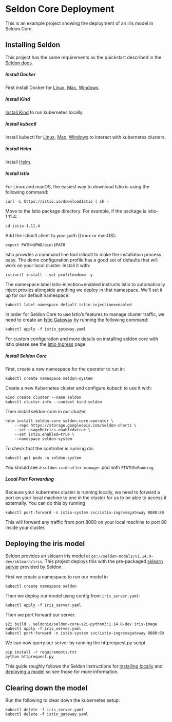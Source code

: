 
# Seldon Core Deployment

This is an example project showing the deployment of an iris model in Seldon Core.

## Installing Seldon

This project has the same requirements as the quickstart described in the 
[Seldon docs](https://docs.seldon.io/projects/seldon-core/en/latest/install/kind.html).

##### Install Docker
First install Docker for 
[Linux](https://docs.docker.com/engine/install/ubuntu/),
[Mac](https://docs.docker.com/desktop/mac/install/),
[Windows](https://docs.docker.com/desktop/windows/install/).

##### Install Kind
[Install Kind](https://kind.sigs.k8s.io/docs/user/quick-start/#installation)
to run kubernetes locally.

##### Install kubectl
Install kubectl for 
[Linux](https://kubernetes.io/docs/tasks/tools/install-kubectl-linux),
[Mac](https://kubernetes.io/docs/tasks/tools/install-kubectl-macos),
[Windows](https://kubernetes.io/docs/tasks/tools/install-kubectl-windows)
to interact with kubernetes clusters.

##### Install Helm
Install [Helm](https://helm.sh/docs/intro/install/).

##### Install Istio
For Linux and macOS, the easiest way to download Istio is using the following command:
```shell
curl -L https://istio.io/downloadIstio | sh -
```
Move to the Istio package directory. For example, if the package is istio-1.11.4:
```shell
cd istio-1.11.4
```
Add the istioctl client to your path (Linux or macOS):
```shell
export PATH=$PWD/bin:$PATH
```

Istio provides a command line tool istioctl to make the installation process easy. The demo configuration profile has a
good set of defaults that will work on your local cluster. Install it with:
```shell
istioctl install --set profile=demo -y
```

The namespace label istio-injection=enabled instructs Istio to automatically inject proxies alongside anything we deploy
in that namespace. We’ll set it up for our default namespace:
```shell
kubectl label namespace default istio-injection=enabled
```

In order for Seldon Core to use Istio’s features to manage cluster traffic, we need to create an
[Istio Gateway](https://istio.io/latest/docs/tasks/traffic-management/ingress/ingress-control/) by running the following
command:
```shell
kubectl apply -f istio_gateway.yaml
```
For custom configuration and more details on installing seldon core with Istio please see the
[Istio Ingress](https://docs.seldon.io/projects/seldon-core/en/latest/ingress/istio.html) page.

##### Install Seldon Core
First, create a new namespace for the operator to run in:
```shell
kubectl create namespace seldon-system
```

Create a new Kubernetes cluster and configure kubectl to use it with:
```shell
kind create cluster --name seldon
kubectl cluster-info --context kind-seldon
```

Then install seldon-core in our cluster
```shell
helm install seldon-core seldon-core-operator \
    --repo https://storage.googleapis.com/seldon-charts \
    --set usageMetrics.enabled=true \
    --set istio.enabled=true \
    --namespace seldon-system
```

To check that the controller is running do:
```shell
kubectl get pods -n seldon-system
```
You should see a `seldon-controller-manager` pod with `STATUS=Running`.

##### Local Port Forwarding
Because your kubernetes cluster is running locally, we need to forward a port on your local machine to one in the
cluster for us to be able to access it externally. You can do this by running

```shell
kubectl port-forward -n istio-system svc/istio-ingressgateway 8080:80
```

This will forward any traffic from port 8080 on your local machine to port 80 inside your cluster.

## Deploying the iris model

Seldon provides an sklearn iris model at `gs://seldon-models/v1.14.0-dev/sklearn/iris`.
This project deploys this with the pre-packaged
[sklearn server](https://docs.seldon.io/projects/seldon-core/en/latest/servers/sklearn.html) provided by Seldon.

First we create a namespace to run our model in 
```shell
kubectl create namespace seldon
```

Then we deploy our model using config from `iris_server.yaml`:
```shell
kubectl apply -f iris_server.yaml
```
Then we port forward our server.
```shell
s2i build . seldonio/seldon-core-s2i-python3:1.14.0-dev iris-image
kubectl apply -f iris_server.yaml
kubectl port-forward -n istio-system svc/istio-ingressgateway 8080:80
```

We can now query our server by running the httprequest.py script
```shell
pip install -r requirements.txt
python httprequest.py
```

This guide roughly follows the Seldon instructions for 
[installing locally](https://docs.seldon.io/projects/seldon-core/en/latest/install/kind.html) and
[deploying a model](https://docs.seldon.io/projects/seldon-core/en/latest/workflow/github-readme.html)
so see those for more information.

## Clearing down the model
Run the following to clear down the kubernetes setup:
```shell
kubectl delete -f iris_server.yaml
kubectl delete -f istio_gateway.yaml
```
